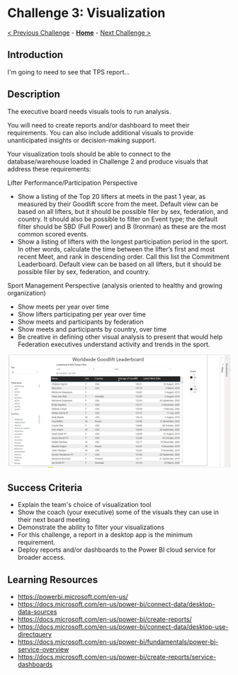 # Challenge 3: Visualization

[< Previous Challenge](./02-load-data.md) - **[Home](../README.md)** - [Next Challenge >](./04-incrementals.md)

## Introduction
I'm going to need to see that TPS report...

## Description
The executive board needs visuals tools to run analysis.  

You will need to create reports and/or dashboard to meet their requirements.  You can also include additional visuals to provide unanticipated insights or decision-making support.

Your visualization tools should be able to connect to the database/warehouse loaded in Challenge 2 and produce visuals that address these requirements:

Lifter Performance/Participation Perspective
- Show a listing of the Top 20 lifters at meets in the past 1 year, as measured by their Goodlift score from the meet. Default view can be based on all lifters, but it should be possible filer by sex, federation, and country.  It should also be possible to filter on Event type; the default filter should be SBD (Full Power) and B (Ironman) as these are the most common scored events.
- Show a listing of lifters with the longest participation period in the sport.  In other words, calculate the time between the lifter’s first and most recent Meet, and rank in descending order.  Call this list the Commitment Leaderboard.  Default view can be based on all lifters, but it should be possible filer by sex, federation, and country.

Sport Management Perspective (analysis oriented to healthy and growing organization)
- Show meets per year over time
- Show lifters participating per year over time
- Show meets and participants by federation
- Show meets and participants by country, over time
- Be creative in defining other visual analysis to present that would help Federation executives understand activity and trends in the sport.

![Example Visual](..\Images\Leaderboard.png)

## Success Criteria
- Explain the team's choice of visualization tool
- Show the coach (your executive) some of the visuals they can use in their next board meeting
- Demonstrate the ability to filter your visualizations
- For this challenge, a report in a desktop app is the minimum requirement.
- Deploy reports and/or dashboards to the Power BI cloud service for broader access.

## Learning Resources
- https://powerbi.microsoft.com/en-us/
- https://docs.microsoft.com/en-us/power-bi/connect-data/desktop-data-sources
- https://docs.microsoft.com/en-us/power-bi/create-reports/
- https://docs.microsoft.com/en-us/power-bi/connect-data/desktop-use-directquery
- https://docs.microsoft.com/en-us/power-bi/fundamentals/power-bi-service-overview
- https://docs.microsoft.com/en-us/power-bi/create-reports/service-dashboards
